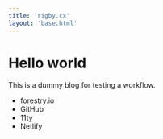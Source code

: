 ```yaml
---
title: 'rigby.cx'
layout: 'base.html'
---
```

# Hello world

This is a dummy blog for testing a workflow.

- forestry.io
- GitHub
- 11ty
- Netlify
